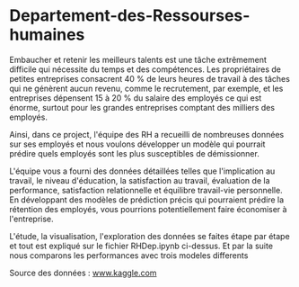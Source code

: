 # Departement-des-Ressourses-humaines

Embaucher et retenir les meilleurs talents est une tâche extrêmement difficile qui nécessite du temps et des compétences.
Les propriétaires de petites entreprises consacrent 40 % de leurs heures de travail à des tâches qui ne génèrent aucun revenu,
comme le recrutement, par exemple, et les entreprises dépensent 15 à 20 % du salaire des employés ce qui est énorme, surtout pour les grandes entreprises comptant des milliers des employés.

Ainsi, dans ce project, l'équipe des RH a recueilli de nombreuses données sur ses employés et nous voulons développer un modèle qui pourrait prédire quels employés sont les plus susceptibles de démissionner.

L'équipe vous a fourni des données détaillées telles que l'implication au travail, le niveau d'éducation, la satisfaction au travail, évaluation de la performance, satisfaction relationnelle et équilibre travail-vie personnelle. En développant des modèles de prédiction précis qui pourraient prédire la rétention des employés, vous pourrions potentiellement faire économiser à l'entreprise.

L'étude, la visualisation, l'exploration des données se faites étape par étape et tout est expliqué sur le fichier RHDep.ipynb ci-dessus. Et par la suite nous comparons les performances avec trois modeles differents

Source des données : www.kaggle.com
